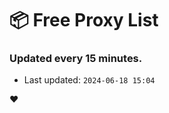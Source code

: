 # :package: Free Proxy List
### Updated every 15 minutes.

- Last updated: `2024-06-18 15:04`

:heart:
